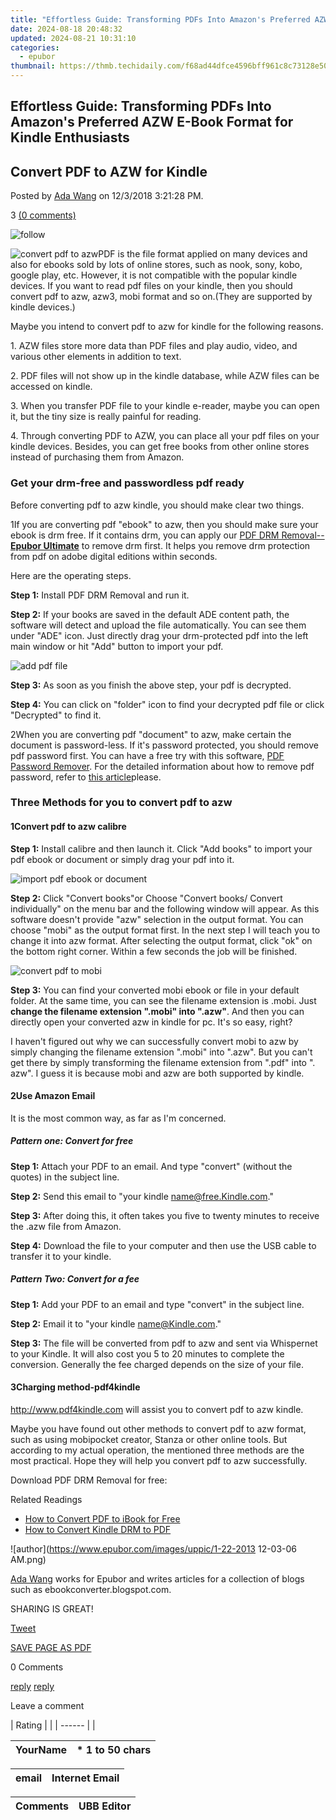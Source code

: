 ```yaml
---
title: "Effortless Guide: Transforming PDFs Into Amazon's Preferred AZW E-Book Format for Kindle Enthusiasts"
date: 2024-08-18 20:48:32
updated: 2024-08-21 10:31:10
categories:
  - epubor
thumbnail: https://thmb.techidaily.com/f68ad44dfce4596bff961c8c73128e503881dbfbd95e5f1787a78426eec3f375.jpg
---
```


## Effortless Guide: Transforming PDFs Into Amazon's Preferred AZW E-Book Format for Kindle Enthusiasts

## Convert PDF to AZW for Kindle

Posted by [Ada Wang](https://plus.google.com/+AdaWang/posts) on 12/3/2018 3:21:28 PM.

3 [(0 comments)](http://www.epubor.com/#comment-area) 



![follow](http://www.epubor.com/images/follow.png)

![convert pdf to azw](http://www.epubor.com/images/uppic/convert-pdf-to-azw.jpg)PDF is the file format applied on many devices and also for ebooks sold by lots of online stores, such as nook, sony, kobo, google play, etc. However, it is not compatible with the popular kindle devices. If you want to read pdf files on your kindle, then you should convert pdf to azw, azw3, mobi format and so on.(They are supported by kindle devices.)

Maybe you intend to convert pdf to azw for kindle for the following reasons.

1\. AZW files store more data than PDF files and play audio, video, and various other elements in addition to text.

2\. PDF files will not show up in the kindle database, while AZW files can be accessed on kindle.

3\. When you transfer PDF file to your kindle e-reader, maybe you can open it, but the tiny size is really painful for reading.

4\. Through converting PDF to AZW, you can place all your pdf files on your kindle devices. Besides, you can get free books from other online stores instead of purchasing them from Amazon.

### Get your drm-free and passwordless pdf ready

Before converting pdf to azw kindle, you should make clear two things.

1If you are converting pdf "ebook" to azw, then you should make sure your ebook is drm free. If it contains drm, you can apply our [PDF DRM Removal--**Epubor Ultimate**](https://tools.techidaily.com/epubor/ultimate/) to remove drm first. It helps you remove drm protection from pdf on adobe digital editions within seconds. 

[](https://tools.techidaily.com/epubor/ultimate/) [](https://tools.techidaily.com/epubor/ultimate/) 

Here are the operating steps.

**Step 1:** Install PDF DRM Removal and run it.

**Step 2:** If your books are saved in the default ADE content path, the software will detect and upload the file automatically. You can see them under "ADE" icon. Just directly drag your drm-protected pdf into the left main window or hit "Add" button to import your pdf. 

![add pdf file](http://www.epubor.com/images/uppic/add-pdf-file.jpg)

**Step 3:** As soon as you finish the above step, your pdf is decrypted.

**Step 4:** You can click on "folder" icon to find your decrypted pdf file or click "Decrypted" to find it.

2When you are converting pdf "document" to azw, make certain the document is password-less. If it's password protected, you should remove pdf password first. You can have a free try with this software, [PDF Password Remover](https://tools.techidaily.com/epubor/pdf-password-remover/). For the detailed information about how to remove pdf password, refer to [this article](https://tools.techidaily.com/epubor/products/)please.

[](https://tools.techidaily.com/epubor/ultimate/) [](https://tools.techidaily.com/epubor/ultimate/) 

### Three Methods for you to convert pdf to azw

#### 1Convert pdf to azw calibre

**Step 1:** Install calibre and then launch it. Click "Add books" to import your pdf ebook or document or simply drag your pdf into it.

![import pdf ebook or document](http://www.epubor.com/images/uppic/import-pdf-ebook-or-document.jpg)

**Step 2:** Click "Convert books"or Choose "Convert books/ Convert individually" on the menu bar and the following window will appear. As this software doesn't provide "azw" selection in the output format. You can choose "mobi" as the output format first. In the next step I will teach you to change it into azw format. After selecting the output format, click "ok" on the bottom right corner. Within a few seconds the job will be finished.

![convert pdf to mobi](http://www.epubor.com/images/uppic/convert-pdf-to-mobi.jpg)

**Step 3:** You can find your converted mobi ebook or file in your default folder. At the same time, you can see the filename extension is .mobi. Just **change the filename extension ".mobi" into ".azw"**. And then you can directly open your converted azw in kindle for pc. It's so easy, right? 

I haven't figured out why we can successfully convert mobi to azw by simply changing the filename extension ".mobi" into ".azw". But you can't get there by simply transforming the filename extension from ".pdf" into ". azw". I guess it is because mobi and azw are both supported by kindle. 

#### 2Use Amazon Email

It is the most common way, as far as I'm concerned.

##### **Pattern one**: Convert for free

**Step 1:** Attach your PDF to an email. And type "convert" (without the quotes) in the subject line.

**Step 2:** Send this email to "your kindle name@free.Kindle.com."

**Step 3:** After doing this, it often takes you five to twenty minutes to receive the .azw file from Amazon.

**Step 4:** Download the file to your computer and then use the USB cable to transfer it to your kindle.

##### **Pattern Two**: Convert for a fee

**Step 1:** Add your PDF to an email and type "convert" in the subject line.

**Step 2:** Email it to "your kindle name@Kindle.com." 

**Step 3:** The file will be converted from pdf to azw and sent via Whispernet to your Kindle. It will also cost you 5 to 20 minutes to complete the conversion. Generally the fee charged depends on the size of your file.

#### 3Charging method-pdf4kindle

<http://www.pdf4kindle.com> will assist you to convert pdf to azw kindle.

Maybe you have found out other methods to convert pdf to azw format, such as using mobipocket creator, Stanza or other online tools. But according to my actual operation, the mentioned three methods are the most practical. Hope they will help you convert pdf to azw successfully.

Download PDF DRM Removal for free:

[](https://tools.techidaily.com/epubor/ultimate/) [](https://tools.techidaily.com/epubor/ultimate/) 

Related Readings

* [How to Convert PDF to iBook for Free](https://tools.techidaily.com/epubor/products/)
* [How to Convert Kindle DRM to PDF](https://tools.techidaily.com/epubor/products/)

![author](https://www.epubor.com/images/uppic/1-22-2013 12-03-06 AM.png)

[Ada Wang](https://plus.google.com/+AdaWang/posts) works for Epubor and writes articles for a collection of blogs such as ebookconverter.blogspot.com.

SHARING IS GREAT!

[Tweet](https://twitter.com/share) 

[SAVE PAGE AS PDF](https://tools.techidaily.com/epubor/products/) 



0 Comments

[reply](https://tools.techidaily.com/epubor/products/) [reply](https://tools.techidaily.com/epubor/products/) 

Leave a comment

| Rating |  |
| ------ |  |

| YourName | \*  1 to 50 chars |
| -------- | ----------------- |

| email | Internet Email |
| ----- | -------------- |

| Comments | UBB Editor |
| -------- | ---------- |

<ins class="adsbygoogle"
     style="display:block"
     data-ad-format="autorelaxed"
     data-ad-client="ca-pub-7571918770474297"
     data-ad-slot="1223367746"></ins>



<ins class="adsbygoogle"
     style="display:block"
     data-ad-client="ca-pub-7571918770474297"
     data-ad-slot="8358498916"
     data-ad-format="auto"
     data-full-width-responsive="true"></ins>
